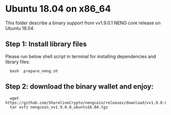 # Ubuntu 18.04 on x86_64

This folder describe a binary support from vv1.9.0.1 NENG core release on Ubuntu 18.04.

## Step 1: Install library files
Please run below shell script in terminal for installing dependencies and library files:
```
  bash  prepare_neng.sh
```

## Step 2: download the binary wallet and enjoy:
```
  wget https://github.com/ShorelineCrypto/nengcoin/releases/download/vv1.9.0.0/nengcoin_vv1.9.0.0_ubuntu16.04.tgz
  tar xvfz nengcoin_vv1.9.0.0_ubuntu16.04.tgz
```
